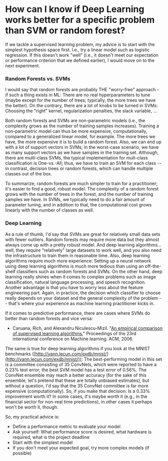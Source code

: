 # How can I know if Deep Learning works better for a specific problem than SVM or random forest?

If we tackle a supervised learning problem, my advice is to start with the simplest hypothesis space first. I.e., try a linear model such as logistic regression. If this doesn't work "well" (i.e., it doesn't meet our expectation or performance criterion that we defined earlier), I would move on to the next experiment.


### Random Forests vs. SVMs

I would say that random forests are probably THE "worry-free" approach - if such a thing exists in ML: There are no real hyperparameters to tune (maybe except for the number of trees; typically, the more trees we have the better). On the contrary, there are a lot of knobs to be turned in SVMs: Choosing the "right" kernel, regularization penalties, the slack variable, ...

Both random forests and SVMs are non-parametric models (i.e., the complexity grows as the number of training samples increases). Training a non-parametric model can thus be more expensive, computationally, compared to a generalized linear model, for example. The more trees we have, the more expensive it is to build a random forest. Also, we can end up with a lot of support vectors in SVMs; in the worst-case scenario, we have as many support vectors as we have samples in the training set. Although, there are multi-class SVMs, the typical implementation for mult-class classification is One-vs.-All; thus, we have to train an SVM for each class -- in contrast, decision trees or random forests, which can handle multiple classes out of the box.

To summarize, random forests are much simpler to train for a practitioner; it's easier to find a good, robust model. The complexity of a random forest grows with the number of trees in the forest, and the number of training samples we have. In SVMs, we typically need to do a fair amount of parameter tuning, and in addition to that, the computational cost grows linearly with the number of classes as well.

### Deep Learning

As a rule of thumb, I'd say that SVMs are great for relatively small data sets with fewer outliers. Random forests may require more data but they almost always come up with a pretty robust model. And deep learning algorithms... well, they require "relatively" large datasets to work well, and you also need the infrastructure to train them in reasonable time. Also, deep learning algorithms require much more experience: Setting up a neural network using deep learning algorithms is much more tedious than using an off-the-shelf classifiers such as random forests and SVMs.
On the other hand, deep learning really shines when it comes to complex problems such as image classification, natural language processing, and speech recognition. Another advantage is that you have to worry less about the feature engineering part. Again, in practice, the decision which classifier to choose really depends on your dataset and the general complexity of the problem -- that's where your experience as machine learning practitioner kicks in.

If it comes to predictive performance, there are cases where SVMs do better than random forests and vice versa:

- Caruana, Rich, and Alexandru Niculescu-Mizil. "[An empirical comparison of supervised learning algorithms.](https://www.cs.cornell.edu/~caruana/ctp/ct.papers/caruana.icml06.pdf)" Proceedings of the 23rd international conference on Machine learning. ACM, 2006.

The same is true for deep learning algorithms if you look at the MNIST benchmarks ([http://yann.lecun.com/exdb/mnist/](http://yann.lecun.com/exdb/mnist/)):
The best-performing model in this set is a committee consisting of 35 ConvNets, which were reported to have a 0.23% test error; the best SVM model has a test error of 0.56%. The ConvNet ensemble may reach a better accuracy (for the sake of this ensemble, let's pretend that these are totally unbiased estimates), but without a question, I'd say that the 35 ConvNet committee is far more expensive (computationally). So, if you make that decision: Is a 0.33% improvement worth it? In some cases, it's maybe worth it (e.g., in the financial sector for non-real time predictions), in other cases it perhaps won't be worth it, though.



So, my practical advice is:
- Define a performance metric to evaluate your model
- Ask yourself: What performance score is desired, what hardware is required, what is the project deadline
- Start with the simplest model
- If you don't meet your expected goal, try more complex models (if possible)
